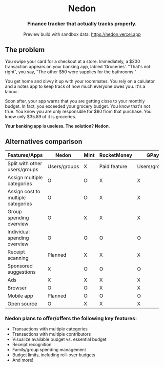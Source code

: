 <h1 align="center"> Nedon</h1>
<h3 align="center">Finance tracker that actually tracks properly.</h3>

<p align="center"> Preview build with sandbox data: <a href="https://nedon.vercel.app">https://nedon.vercel.app</a></p>

## The problem

You swipe your card for a checkout at a store. Immediately, a $230 transaction appears on your banking app, labled 'Groceries'. "That's not right", you say, "The other $50 were supplies for the bathrooms."

You get home and divvy it up with your roommates. You rely on a calulator and a notes app to keep track of how much everyone owes you. It's a labour.

Soon after, your app warns that you are getting close to your monthly budget. In fact, you exceeded your grocery budget. You know that's not true. You know you are only responsible for $80 from that purchase. You know only $35.89 of it is groceries. 

**Your banking app is useless. The solution? Nedon.**

##  Alternatives comparison

| Features/Apps                      | Nedon        | Mint | RocketMoney  | GPay         | SplitWise    | Honeydue                 |
| ---------------------------------- | ------------ | ---- | ------------ | ------------ | ------------ | ------------------------ |
| Split with other users/groups      | Users/groups | X    | Paid feature | Users/groups | Users/groups | Just one                 |
| Assign multiple categories         | O            | O    | X            | X            | X            | O                        |
| Assign cost to multiple categories | O            | O    | X            | X            | X            | O                        |
| Group spending overview            | O            | X    | X            | X            | O            | O                        |
| Individual spending overview       | O            | O    | O            | O            | O            | Individual accounts only |
| Receipt scanning                   | Planned      | X    | X            | X            | Paid feature | X                        |
| Sponsored suggestions              | X            | O    | O            | O            | O            | O                        |
| Ads                                | X            | X    | X            | X            | O            | O                        |
| Browser                            | O            | O    | X            | X            | X            | X                        | 
| Mobile app                         | Planned      | O    | O            | O            | O            | O                        |
| Open source                        | O            | X    | X            | X            | X            | X                        |



### Nedon plans to offer/offers the following key features:

- Transactions with multiple categories
- Transactions with multiple contributors
- Visualize available budget vs. essential budget
- Receipt recognition
- Family/group spending management
- Budget limits, including roll-over budgets
- And more!
